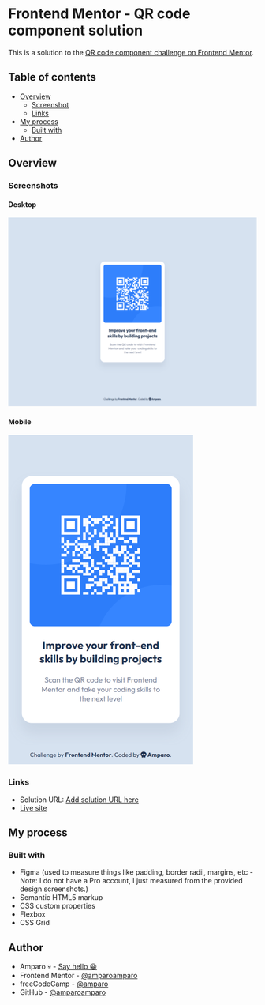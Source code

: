 # Frontend Mentor - QR code component solution

This is a solution to the [QR code component challenge on Frontend Mentor](https://www.frontendmentor.io/challenges/qr-code-component-iux_sIO_H).

## Table of contents

- [Overview](#overview)
  - [Screenshot](#screenshot)
  - [Links](#links)
- [My process](#my-process)
  - [Built with](#built-with)
- [Author](#author)

## Overview

### Screenshots

#### Desktop
![Desktop screenshot](screenshots/desktop.png)

#### Mobile
![Mobile screenshot](screenshots/mobile.png)

### Links

- Solution URL: [Add solution URL here](https://your-solution-url.com)
- [Live site](https://amparoamparo.github.io/frontendmentor-qr-code-component/)

## My process

### Built with

- Figma (used to measure things like padding, border radii, margins, etc - Note: I do not have a Pro account, I just measured from the provided design screenshots.)
- Semantic HTML5 markup
- CSS custom properties
- Flexbox
- CSS Grid

## Author

- Amparo 💀 - [Say hello 😀](mailto:hello@amparo.ooo?subject=Hello+from+GitHub)
- Frontend Mentor - [@amparoamparo](https://www.frontendmentor.io/profile/amparoamparo)
- freeCodeCamp - [@amparo](https://freecodecamp.org/amparo)
- GitHub - [@amparoamparo](https://www.github.com/amparoamparo)
